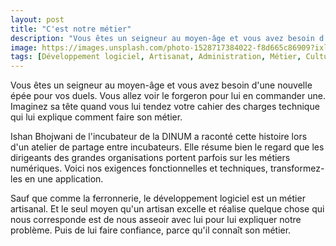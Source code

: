 ```yaml
---
layout: post
title: "C'est notre métier"
description: "Vous êtes un seigneur au moyen-âge et vous avez besoin d'une nouvelle épée pour vos duels. Vous allez voir le forgeron pour lui en commander une."
image: https://images.unsplash.com/photo-1528717384022-f8d665c86909?ixlib=rb-1.2.1&ixid=eyJhcHBfaWQiOjEyMDd9&auto=format&fit=crop&w=900&q=80
tags: [Développement logiciel, Artisanat, Administration, Métier, Culture]
---
```


Vous êtes un seigneur au moyen-âge et vous avez besoin d'une nouvelle épée pour vos duels. Vous allez voir le forgeron pour lui en commander une. Imaginez sa tête quand vous lui tendez votre cahier des charges technique qui lui explique comment faire son métier.

Ishan Bhojwani de l'incubateur de la DINUM a raconté cette histoire lors d'un atelier de partage entre incubateurs. Elle résume bien le regard que les dirigeants des grandes organisations portent parfois sur les métiers numériques. Voici nos exigences fonctionnelles et techniques, transformez-les en une application.

Sauf que comme la ferronnerie, le développement logiciel est un métier artisanal. Et le seul moyen qu'un artisan excelle et réalise quelque chose qui nous corresponde est de nous asseoir avec lui pour lui expliquer notre problème. Puis de lui faire confiance, parce qu'il connaît son métier.
